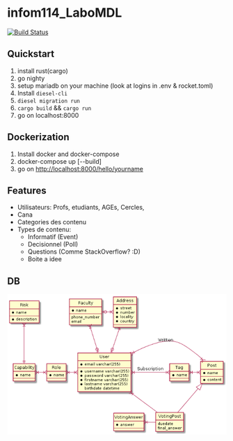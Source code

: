 # infom114_LaboMDL

[![Build Status](https://drone.findot.me/api/badges/dtngan/infom114_LaboMDL/status.svg)](https://drone.findot.me/dtngan/infom114_LaboMDL)

## Quickstart

1. install rust(cargo)
2. go nighty
3. setup mariadb on your machine (look at logins in .env & rocket.toml)
4. Install `diesel-cli`
5. `diesel migration run`
6. `cargo build` && `cargo run`
7. go on localhost:8000

## Dockerization

1. Install docker and docker-compose
2. docker-compose up [--build]
3. go on <http://localhost:8000/hello/yourname>

## Features

- Utilisateurs: Profs, etudiants, AGEs, Cercles,
- Cana
- Categories des contenu
- Types de contenu:
  - Informatif (Event)
  - Decisionnel (Poll)
  - Questions (Comme StackOverflow? :D)
  - Boite a idee

## DB

![schema](out/uml/database_schema/db_mdl.png)
